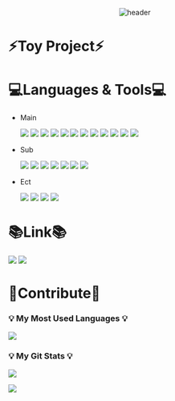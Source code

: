 <div align="center">

  ![header](https://capsule-render.vercel.app/api?type=cylinder&color=000000&height=150&text=Gamsayeon's%20GitHub&fontColor=ffffff&fontSize=70&animation=fadeIn&fontAlignY=55)
</div>

<h1> ⚡Toy Project⚡</h1>


<h1> 💻Languages & Tools💻</h1>

- Main
  
  <img src="https://img.shields.io/badge/java-007396?style=for-the-badge&logo=java&logoColor=white">
  <img src="https://img.shields.io/badge/Spring-6DB33F?style=for-the-badge&logo=spring&logoColor=white">
  <img src="https://img.shields.io/badge/springboot-6DB33F?style=for-the-badge&logo=springboot&logoColor=white">
  <img src="https://img.shields.io/badge/rabbitmq-FF6600?style=for-the-badge&logo=rabbitmq&logoColor=white">
  <img src="https://img.shields.io/badge/elasticsearch-005571?style=for-the-badge&logo=elasticsearch&logoColor=white">
  <img src="https://img.shields.io/badge/mysql-4479A1?style=for-the-badge&logo=mysql&logoColor=white">
  <img src="https://img.shields.io/badge/redis-DC382D?style=for-the-badge&logo=redis&logoColor=white">
  <img src="https://img.shields.io/badge/gradle-02303A?style=for-the-badge&logo=gradle&logoColor=white">
  <img src="https://img.shields.io/badge/JUnit5-25A162?style=for-the-badge&logo=JUnit5&logoColor=white">
  <img src="https://img.shields.io/badge/git-F05032?style=for-the-badge&logo=git&logoColor=white">
  <img src="https://img.shields.io/badge/locust-3ADF00?style=for-the-badge&logo=locust&logoColor=white">
  <img src="https://img.shields.io/badge/jpa-000000?style=for-the-badge&logo=jpa&logoColor=white">

- Sub
  
  <img src="https://img.shields.io/badge/c-A8B9CC?style=for-the-badge&logo=c&logoColor=white">
  <img src="https://img.shields.io/badge/python-3776AB?style=for-the-badge&logo=python&logoColor=white">
  <img src="https://img.shields.io/badge/amazonec2-FF9900?style=for-the-badge&logo=amazonec2&logoColor=white">
  <img src="https://img.shields.io/badge/docker-2496ED?style=for-the-badge&logo=docker&logoColor=white">
  <img src="https://img.shields.io/badge/jenkins-D24939?style=for-the-badge&logo=jenkins&logoColor=white">
  <img src="https://img.shields.io/badge/Logstash-005571?style=for-the-badge&logo=Logstash&logoColor=white">
  <img src="https://img.shields.io/badge/mybatis-000000?style=for-the-badge&logo=mybatis&logoColor=white">

- Ect
  
  <img src="https://img.shields.io/badge/intellijidea-000000?style=for-the-badge&logo=intellijidea&logoColor=white">
  <img src="https://img.shields.io/badge/visualstudio-5C2D91?style=for-the-badge&logo=visualstudio&logoColor=white">
  <img src="https://img.shields.io/badge/visualstudiocode-007ACC?style=for-the-badge&logo=visualstudiocode&logoColor=white">
  <img src="https://img.shields.io/badge/pycharm-000000?style=for-the-badge&logo=pycharm&logoColor=white">

<h1> 📚Link📚</h1>
  <a href="https://gamsayeon.tistory.com/category/Toy%20Project" target="_blank"><img src="https://img.shields.io/badge/tistory-000000?style=for-the-badge&logo=tistory&logoColor=white"/></a>
  <a href="https://www.linkedin.com/in/%EA%B0%95%ED%98%84-%EC%B5%9C-41a646263/" target="_blank"><img src="https://img.shields.io/badge/linkedin-0A66C2?style=for-the-badge&logo=linkedin&logoColor=white"/></a>
  

<h1> 🙏Contribute🙏</h1>
<h3 align="left">💡 My Most Used Languages 💡</h3>
<p align="left">
  <a href="https://github.com/gamsayeon">
    <img align="center" src="https://github-readme-stats.vercel.app/api/top-langs/?username=gamsayeon&layout=compact&show_icons=true&show_owner=true&hide_title=false&theme=nord" />
  </a>
</p>
<h3 align="left">💡 My Git Stats 💡</h3>
<p align="left">
  <a href="https://github.com/gamsayeon">
    <img align="center" src="https://github-readme-stats.vercel.app/api?username=gamsayeon&hide_title=false&show_icons=true&include_all_commits=true&theme=nord" />
  </a>
</p>

<a href="https://hits.seeyoufarm.com"><img src="https://hits.seeyoufarm.com/api/count/incr/badge.svg?url=https%3A%2F%2Fgithub.com%2Fgamsayeon%2Fhit-counter&count_bg=%2379C83D&title_bg=%23555555&icon=&icon_color=%23E7E7E7&title=hits&edge_flat=false"/></a>
